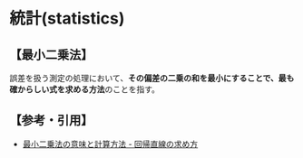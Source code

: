 # 統計(statistics)

## 【最小二乗法】

誤差を扱う測定の処理において、**その偏差の二乗の和を最小にすることで、最も確からしい式を求める方法**のことを指す。

## 【参考・引用】

- [最小二乗法の意味と計算方法 - 回帰直線の求め方](https://sci-pursuit.com/math/statistics/least-square-method.html)